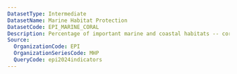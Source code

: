 ```yaml
---
DatasetType: Intermediate
DatasetName: Marine Habitat Protection
DatasetCode: EPI_MARINE_CORAL
Description: Percentage of important marine and coastal habitats -- coral reefs
Source:
  OrganizationCode: EPI
  OrganizationSeriesCode: MHP
  QueryCode: epi2024indicators
---
```

